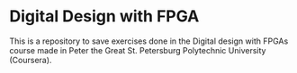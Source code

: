 # Digital Design with FPGA
This is a repository to save exercises done in the Digital design with FPGAs course made in Peter the Great St. Petersburg Polytechnic University (Coursera).

